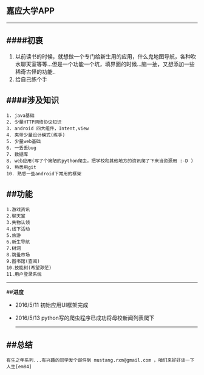 ## 嘉应大学APP
 --------------
####初衷
  -------------------
  1. 以前读书的时候，就想做一个专门给新生用的应用，什么鬼地图导航，各种吹水聊天室等等...但是一个功能一个坑，填界面的时候...脑一抽，又想添加一些稀奇古怪的功能..
  2. 给自己练个手
  
####**涉及知识**
  -------------------
    1. java基础
    2. 少量HTTP网络协议知识
    3. android 四大组件，Intent,view
    4. 夹带少量设计模式(练手)
    5. 少量web基础
    6. 一丢丢bug
    7. 数据库
    8. web应用(写了个简陋的python爬虫，把学校和其他地方的资讯爬了下来当资源用 :-D )
    9. 熟悉用git
    10. 熟悉一些android下常用的框架
  
##**功能**
  -------------------
  
    1.游戏资讯
    2.聊天室
    3.失物认领
    4.线下活动
    5.旅游
    6.新生导航
    7.树洞
    8.跳蚤市场
    9.图书馆(查阅)
    10.技能树(希望渺茫)
    11.用户登录系统
  -------------------
##**进度**
- 2016/5/11
 初始应用UI框架完成
- 2016/5/13
 python写的爬虫程序已成功将母校新闻列表爬下


  -------------------


##总结
  -------------------
    有生之年系列...有兴趣的同学发个邮件到 mustang.rxm@gmail.com ，咱们来好好谈一下人生[em84]
